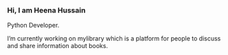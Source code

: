 ### Hi, I am Heena Hussain
Python Developer.

I’m currently working on mylibrary which is a platform for people to discuss and share information about books.
